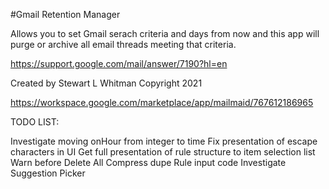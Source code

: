 #Gmail Retention Manager

Allows you to set Gmail serach criteria and days from now and this app will purge or archive all email threads meeting that criteria.

https://support.google.com/mail/answer/7190?hl=en

Created by Stewart L Whitman
Copyright 2021

https://workspace.google.com/marketplace/app/mailmaid/767612186965

TODO LIST:

Investigate moving onHour from integer to time
Fix presentation of escape characters in UI
Get full presentation of rule structure to item selection list
Warn before Delete All
Compress dupe Rule input code
Investigate Suggestion Picker


